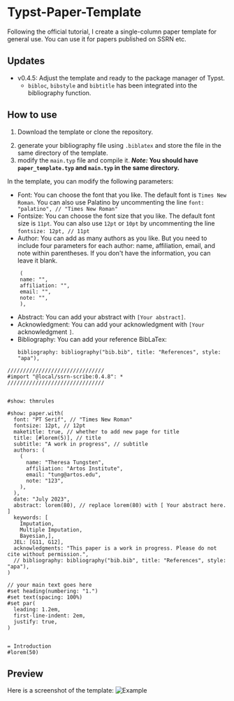 # Typst-Paper-Template

Following the official tutorial, I create a single-column paper template for general use. You can use it for papers published on SSRN etc.

## Updates

* v0.4.5: Adjust the template and ready to the package manager of Typst.
  * `bibloc`, `bibstyle` and `bibtitle` has been integrated into the bibliography function.

## How to use

1. Download the template or clone the repository.

<!-- (**If you use the latest version `v0.11.0`, you can use `typst init @preview/general-paper-template` to generate the `main.typ` template directly.**) -->

2. generate your bibliography file using `.biblatex` and store the file in the same directory of the template.
3. modify the `main.typ` file and compile it.
   ***Note:* You should have `paper_template.typ` and `main.typ` in the same directory.**

In the template, you can modify the following parameters:

* Font: You can choose the font that you like. The default font is `Times New Roman`. You can also use Palatino by uncommenting the line `font: "palatino", // "Times New Roman"`
* Fontsize: You can choose the font size that you like. The default font size is `11pt`. You can also use `12pt` or `10pt` by uncommenting the line `fontsize: 12pt, // 11pt`
* Author: You can add as many authors as you like. But you need to include four parameters for each author: name, affiliation, email, and note within parentheses. If you don't have the information, you can leave it blank.

```
    (
    name: "",
    affiliation: "",
    email: "",
    note: "",
    ),
```

* Abstract: You can add your abstract with `[Your abstract]`.
* Acknowledgment: You can add your acknowledgment with `[Your `acknowledgment `]`.
* Bibliography: You can add your reference BibLaTex:
  ```
  bibliography: bibliography("bib.bib", title: "References", style: "apa"),
  ```

```
///////////////////////////////
#import "@local/ssrn-scribe:0.4.8": *
///////////////////////////////


#show: thmrules

#show: paper.with(
  font: "PT Serif", // "Times New Roman"
  fontsize: 12pt, // 12pt
  maketitle: true, // whether to add new page for title
  title: [#lorem(5)], // title 
  subtitle: "A work in progress", // subtitle
  authors: (
    (
      name: "Theresa Tungsten",
      affiliation: "Artos Institute",
      email: "tung@artos.edu",
      note: "123",
    ),
  ),
  date: "July 2023",
  abstract: lorem(80), // replace lorem(80) with [ Your abstract here. ]
  keywords: [
    Imputation,
    Multiple Imputation,
    Bayesian,],
  JEL: [G11, G12],
  acknowledgments: "This paper is a work in progress. Please do not cite without permission.", 
  // bibliography: bibliography("bib.bib", title: "References", style: "apa"),
)

// your main text goes here
#set heading(numbering: "1.")
#set text(spacing: 100%)
#set par(
  leading: 1.2em,
  first-line-indent: 2em,
  justify: true,
)


= Introduction
#lorem(50)
```

## Preview

Here is a screenshot of the template:
![Example](https://minioapi.pjx.ac.cn/img1/2024/03/63ce084e2a43bc2e7e31bd79315a0fb5.png)
